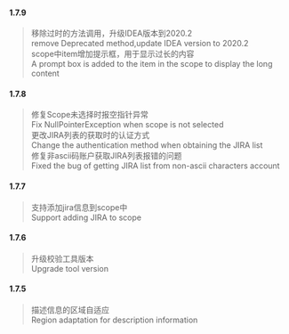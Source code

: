 #### 1.7.9
>移除过时的方法调用，升级IDEA版本到2020.2  
>remove Deprecated method,update IDEA version to 2020.2  
>scope中item增加提示框，用于显示过长的内容  
>A prompt box is added to the item in the scope to display the long content    

#### 1.7.8
>修复Scope未选择时报空指针异常  
>Fix NullPointerException when scope is not selected  
>更改JIRA列表的获取时的认证方式  
>Change the authentication method when obtaining the JIRA list  
>修复非ascii码账户获取JIRA列表报错的问题  
>Fixed the bug of getting JIRA list from non-ascii characters account

#### 1.7.7
>支持添加jira信息到scope中  
>Support adding JIRA to scope  

#### 1.7.6
>升级校验工具版本  
>Upgrade tool version  

#### 1.7.5
>描述信息的区域自适应  
>Region adaptation for description information  
